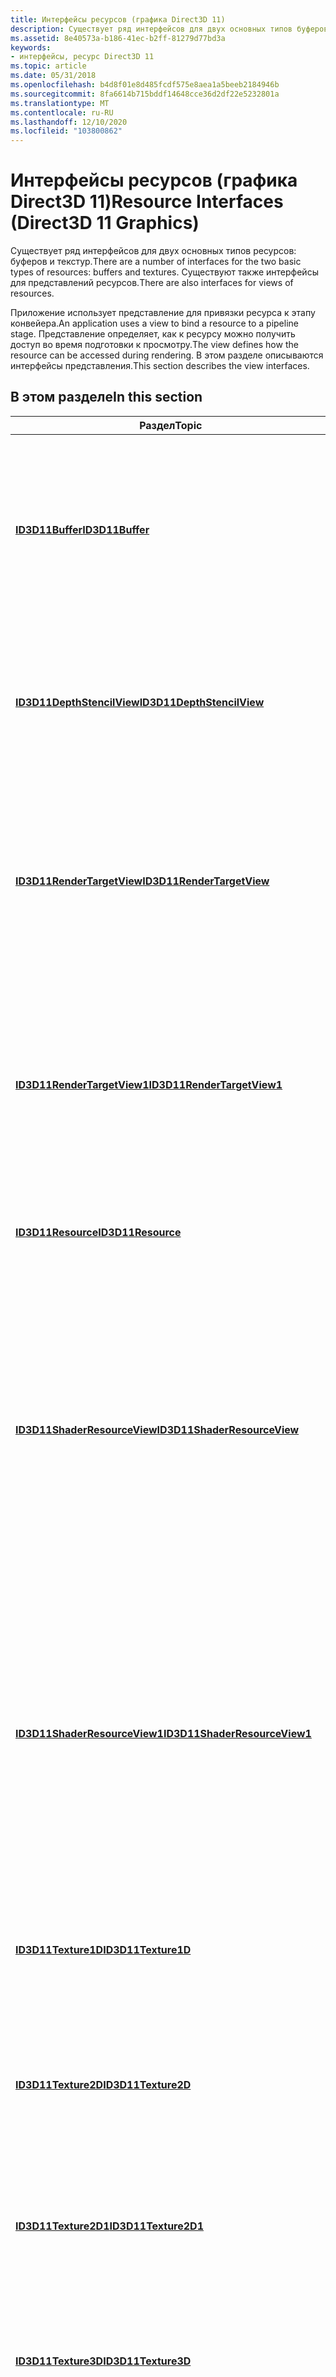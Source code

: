 ```yaml
---
title: Интерфейсы ресурсов (графика Direct3D 11)
description: Существует ряд интерфейсов для двух основных типов буферов ресурсов и текстур.
ms.assetid: 8e40573a-b186-41ec-b2ff-81279d77bd3a
keywords:
- интерфейсы, ресурс Direct3D 11
ms.topic: article
ms.date: 05/31/2018
ms.openlocfilehash: b4d8f01e8d485fcdf575e8aea1a5beeb2184946b
ms.sourcegitcommit: 8fa6614b715bddf14648cce36d2df22e5232801a
ms.translationtype: MT
ms.contentlocale: ru-RU
ms.lasthandoff: 12/10/2020
ms.locfileid: "103800862"
---
```

# <a name="resource-interfaces-direct3d-11-graphics"></a><span data-ttu-id="4fcfa-104">Интерфейсы ресурсов (графика Direct3D 11)</span><span class="sxs-lookup"><span data-stu-id="4fcfa-104">Resource Interfaces (Direct3D 11 Graphics)</span></span>

<span data-ttu-id="4fcfa-105">Существует ряд интерфейсов для двух основных типов ресурсов: буферов и текстур.</span><span class="sxs-lookup"><span data-stu-id="4fcfa-105">There are a number of interfaces for the two basic types of resources: buffers and textures.</span></span> <span data-ttu-id="4fcfa-106">Существуют также интерфейсы для представлений ресурсов.</span><span class="sxs-lookup"><span data-stu-id="4fcfa-106">There are also interfaces for views of resources.</span></span>

<span data-ttu-id="4fcfa-107">Приложение использует представление для привязки ресурса к этапу конвейера.</span><span class="sxs-lookup"><span data-stu-id="4fcfa-107">An application uses a view to bind a resource to a pipeline stage.</span></span> <span data-ttu-id="4fcfa-108">Представление определяет, как к ресурсу можно получить доступ во время подготовки к просмотру.</span><span class="sxs-lookup"><span data-stu-id="4fcfa-108">The view defines how the resource can be accessed during rendering.</span></span> <span data-ttu-id="4fcfa-109">В этом разделе описываются интерфейсы представления.</span><span class="sxs-lookup"><span data-stu-id="4fcfa-109">This section describes the view interfaces.</span></span>


## <a name="in-this-section"></a><span data-ttu-id="4fcfa-110">В этом разделе</span><span class="sxs-lookup"><span data-stu-id="4fcfa-110">In this section</span></span>



| <span data-ttu-id="4fcfa-111">Раздел</span><span class="sxs-lookup"><span data-stu-id="4fcfa-111">Topic</span></span>                                                                       | <span data-ttu-id="4fcfa-112">Описание</span><span class="sxs-lookup"><span data-stu-id="4fcfa-112">Description</span></span>                                                                                                                                                                                            |
|-----------------------------------------------------------------------------|--------------------------------------------------------------------------------------------------------------------------------------------------------------------------------------------------------|
| [<span data-ttu-id="4fcfa-113">**ID3D11Buffer**</span><span class="sxs-lookup"><span data-stu-id="4fcfa-113">**ID3D11Buffer**</span></span>](/windows/desktop/api/D3D11/nn-d3d11-id3d11buffer)<br/>                             | <span data-ttu-id="4fcfa-114">Интерфейс буфера обращается к ресурсу буфера, который является неструктурированной памятью.</span><span class="sxs-lookup"><span data-stu-id="4fcfa-114">A buffer interface accesses a buffer resource, which is unstructured memory.</span></span> <span data-ttu-id="4fcfa-115">Буферы обычно хранят данные вершин или индексов.</span><span class="sxs-lookup"><span data-stu-id="4fcfa-115">Buffers typically store vertex or index data.</span></span><br/>                                                                  |
| [<span data-ttu-id="4fcfa-116">**ID3D11DepthStencilView**</span><span class="sxs-lookup"><span data-stu-id="4fcfa-116">**ID3D11DepthStencilView**</span></span>](/windows/desktop/api/D3D11/nn-d3d11-id3d11depthstencilview)<br/>         | <span data-ttu-id="4fcfa-117">Интерфейс представления глубины-трафарета обращается к ресурсу текстуры во время тестирования шаблона глубины.</span><span class="sxs-lookup"><span data-stu-id="4fcfa-117">A depth-stencil-view interface accesses a texture resource during depth-stencil testing.</span></span><br/>                                                                                                    |
| [<span data-ttu-id="4fcfa-118">**ID3D11RenderTargetView**</span><span class="sxs-lookup"><span data-stu-id="4fcfa-118">**ID3D11RenderTargetView**</span></span>](/windows/desktop/api/D3D11/nn-d3d11-id3d11rendertargetview)<br/>         | <span data-ttu-id="4fcfa-119">Интерфейс представления рендеринга определяет целевые подресурсы подготовки к просмотру, к которым можно получить доступ во время подготовки к просмотру.</span><span class="sxs-lookup"><span data-stu-id="4fcfa-119">A render-target-view interface identifies the render-target subresources that can be accessed during rendering.</span></span><br/>                                                                             |
| [<span data-ttu-id="4fcfa-120">**ID3D11RenderTargetView1**</span><span class="sxs-lookup"><span data-stu-id="4fcfa-120">**ID3D11RenderTargetView1**</span></span>](/windows/desktop/api/D3D11_3/nn-d3d11_3-id3d11rendertargetview1)<br/>       | <span data-ttu-id="4fcfa-121">Интерфейс представления рендеринга представляет собой подресурсы подготовки к просмотру, к которым можно получить доступ во время подготовки к просмотру.</span><span class="sxs-lookup"><span data-stu-id="4fcfa-121">A render-target-view interface represents the render-target subresources that can be accessed during rendering.</span></span><br/>                                                                             |
| [<span data-ttu-id="4fcfa-122">**ID3D11Resource**</span><span class="sxs-lookup"><span data-stu-id="4fcfa-122">**ID3D11Resource**</span></span>](/windows/desktop/api/D3D11/nn-d3d11-id3d11resource)<br/>                         | <span data-ttu-id="4fcfa-123">Интерфейс ресурсов предоставляет общие действия для всех ресурсов.</span><span class="sxs-lookup"><span data-stu-id="4fcfa-123">A resource interface provides common actions on all resources.</span></span><br/>                                                                                                                              |
| [<span data-ttu-id="4fcfa-124">**ID3D11ShaderResourceView**</span><span class="sxs-lookup"><span data-stu-id="4fcfa-124">**ID3D11ShaderResourceView**</span></span>](/windows/desktop/api/D3D11/nn-d3d11-id3d11shaderresourceview)<br/>     | <span data-ttu-id="4fcfa-125">Интерфейс отображения шейдера-ресурсов определяет подресурсы, к которым может получить доступ шейдер во время подготовки к просмотру.</span><span class="sxs-lookup"><span data-stu-id="4fcfa-125">A shader-resource-view interface specifies the subresources a shader can access during rendering.</span></span> <span data-ttu-id="4fcfa-126">Примерами ресурсов шейдера являются константный буфер, буфер текстуры и текстура.</span><span class="sxs-lookup"><span data-stu-id="4fcfa-126">Examples of shader resources include a constant buffer, a texture buffer, and a texture.</span></span><br/>  |
| [<span data-ttu-id="4fcfa-127">**ID3D11ShaderResourceView1**</span><span class="sxs-lookup"><span data-stu-id="4fcfa-127">**ID3D11ShaderResourceView1**</span></span>](/windows/desktop/api/D3D11_3/nn-d3d11_3-id3d11shaderresourceview1)<br/>   | <span data-ttu-id="4fcfa-128">Интерфейс шейдера-представления ресурсов представляет подресурсы, к которым может получить доступ шейдер во время подготовки к просмотру.</span><span class="sxs-lookup"><span data-stu-id="4fcfa-128">A shader-resource-view interface represents the subresources a shader can access during rendering.</span></span> <span data-ttu-id="4fcfa-129">Примерами ресурсов шейдера являются константный буфер, буфер текстуры и текстура.</span><span class="sxs-lookup"><span data-stu-id="4fcfa-129">Examples of shader resources include a constant buffer, a texture buffer, and a texture.</span></span><br/> |
| [<span data-ttu-id="4fcfa-130">**ID3D11Texture1D**</span><span class="sxs-lookup"><span data-stu-id="4fcfa-130">**ID3D11Texture1D**</span></span>](/windows/desktop/api/D3D11/nn-d3d11-id3d11texture1d)<br/>                       | <span data-ttu-id="4fcfa-131">Интерфейс текстуры 1D обращается к данным шаг текселя, которые представляют собой структурированную память.</span><span class="sxs-lookup"><span data-stu-id="4fcfa-131">A 1D texture interface accesses texel data, which is structured memory.</span></span><br/>                                                                                                                     |
| [<span data-ttu-id="4fcfa-132">**ID3D11Texture2D**</span><span class="sxs-lookup"><span data-stu-id="4fcfa-132">**ID3D11Texture2D**</span></span>](/windows/desktop/api/D3D11/nn-d3d11-id3d11texture2d)<br/>                       | <span data-ttu-id="4fcfa-133">Интерфейс двухмерной текстуры управляет шаг текселя данными, которые представляют собой структурированную память.</span><span class="sxs-lookup"><span data-stu-id="4fcfa-133">A 2D texture interface manages texel data, which is structured memory.</span></span><br/>                                                                                                                      |
| [<span data-ttu-id="4fcfa-134">**ID3D11Texture2D1**</span><span class="sxs-lookup"><span data-stu-id="4fcfa-134">**ID3D11Texture2D1**</span></span>](/windows/desktop/api/D3D11_3/nn-d3d11_3-id3d11texture2d1)<br/>                     | <span data-ttu-id="4fcfa-135">Интерфейс двухмерной текстуры представляет шаг текселя данные, которые представляют собой структурированную память.</span><span class="sxs-lookup"><span data-stu-id="4fcfa-135">A 2D texture interface represents texel data, which is structured memory.</span></span><br/>                                                                                                                   |
| [<span data-ttu-id="4fcfa-136">**ID3D11Texture3D**</span><span class="sxs-lookup"><span data-stu-id="4fcfa-136">**ID3D11Texture3D**</span></span>](/windows/desktop/api/D3D11/nn-d3d11-id3d11texture3d)<br/>                       | <span data-ttu-id="4fcfa-137">Интерфейс трехмерной текстуры обращается к данным шаг текселя, которые представляют собой структурированную память.</span><span class="sxs-lookup"><span data-stu-id="4fcfa-137">A 3D texture interface accesses texel data, which is structured memory.</span></span><br/>                                                                                                                     |
| [<span data-ttu-id="4fcfa-138">**ID3D11Texture3D1**</span><span class="sxs-lookup"><span data-stu-id="4fcfa-138">**ID3D11Texture3D1**</span></span>](/windows/desktop/api/D3D11_3/nn-d3d11_3-id3d11texture3d1)<br/>                     | <span data-ttu-id="4fcfa-139">Интерфейс трехмерной текстуры представляет шаг текселя данные, которые представляют собой структурированную память.</span><span class="sxs-lookup"><span data-stu-id="4fcfa-139">A 3D texture interface represents texel data, which is structured memory.</span></span><br/>                                                                                                                   |
| [<span data-ttu-id="4fcfa-140">**ID3D11UnorderedAccessView**</span><span class="sxs-lookup"><span data-stu-id="4fcfa-140">**ID3D11UnorderedAccessView**</span></span>](/windows/desktop/api/D3D11/nn-d3d11-id3d11unorderedaccessview)<br/>   | <span data-ttu-id="4fcfa-141">Интерфейс представления указывает части ресурса, к которым конвейеру может получить доступ во время подготовки к просмотру.</span><span class="sxs-lookup"><span data-stu-id="4fcfa-141">A view interface specifies the parts of a resource the pipeline can access during rendering.</span></span><br/>                                                                                                |
| [<span data-ttu-id="4fcfa-142">**ID3D11UnorderedAccessView1**</span><span class="sxs-lookup"><span data-stu-id="4fcfa-142">**ID3D11UnorderedAccessView1**</span></span>](/windows/desktop/api/D3D11_3/nn-d3d11_3-id3d11unorderedaccessview1)<br/> | <span data-ttu-id="4fcfa-143">Интерфейс представления неупорядоченного доступа представляет части ресурса, к которым конвейеру может получить доступ во время подготовки к просмотру.</span><span class="sxs-lookup"><span data-stu-id="4fcfa-143">An unordered-access-view interface represents the parts of a resource the pipeline can access during rendering.</span></span><br/>                                                                             |
| [<span data-ttu-id="4fcfa-144">**ID3D11View**</span><span class="sxs-lookup"><span data-stu-id="4fcfa-144">**ID3D11View**</span></span>](/windows/desktop/api/D3D11/nn-d3d11-id3d11view)<br/>                                 | <span data-ttu-id="4fcfa-145">Интерфейс представления указывает части ресурса, к которым конвейеру может получить доступ во время подготовки к просмотру.</span><span class="sxs-lookup"><span data-stu-id="4fcfa-145">A view interface specifies the parts of a resource the pipeline can access during rendering.</span></span><br/>                                                                                                |



 

## <a name="related-topics"></a><span data-ttu-id="4fcfa-146">См. также</span><span class="sxs-lookup"><span data-stu-id="4fcfa-146">Related topics</span></span>

<dl> <dt>

[<span data-ttu-id="4fcfa-147">Ссылка на ресурс</span><span class="sxs-lookup"><span data-stu-id="4fcfa-147">Resource Reference</span></span>](d3d11-graphics-reference-resource.md)
</dt> </dl>

 

 





